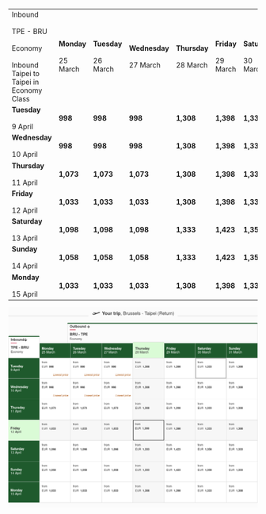 |     |     |     |     |     |     |     |     |
| --- | --- | --- | --- | --- | --- | --- | --- |
| Inbound<br><br>TPE - BRU<br><br>Economy<br><br>Inbound Taipei to Taipei in Economy Class | **Monday**<br><br>25 March | **Tuesday**<br><br>26 March | **Wednesday**<br><br>27 March | **Thursday**<br><br>28 March | **Friday**<br><br>29 March | **Saturday**<br><br>30 March | **Sunday**<br><br>31 March |
| **Tuesday**<br><br>9 April | **998** | **998** | **998** | **1,308** | **1,398** | **1,333** | **1,308** |
| **Wednesday**<br><br>10 April | **998** | **998** | **998** | **1,308** | **1,398** | **1,333** | **1,308** |
| **Thursday**<br><br>11 April | **1,073** | **1,073** | **1,073** | **1,308** | **1,398** | **1,333** | **1,308** |
| **Friday**<br><br>12 April | **1,033** | **1,033** | **1,033** | **1,308** | **1,398** | **1,333** | **1,308** |
| **Saturday**<br><br>13 April | **1,098** | **1,098** | **1,098** | **1,333** | **1,423** | **1,358** | **1,333** |
| **Sunday**<br><br>14 April | **1,058** | **1,058** | **1,058** | **1,333** | **1,423** | **1,358** | **1,333** |
| **Monday**<br><br>15 April | **1,033** | **1,033** | **1,033** | **1,308** | **1,398** | **1,333** | **1,308** |

![](emirates.png)